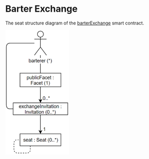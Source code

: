 # Barter Exchange
The seat structure diagram of the [barterExchange](https://docs.agoric.com/guides/zoe/contracts/barter-exchange.html) smart contract.

<img src="https://raw.githubusercontent.com/IlyasMercan/AgoricPatterns/main/docs/seatStructureDiagrams/images/barterExchange.PNG" width="200">